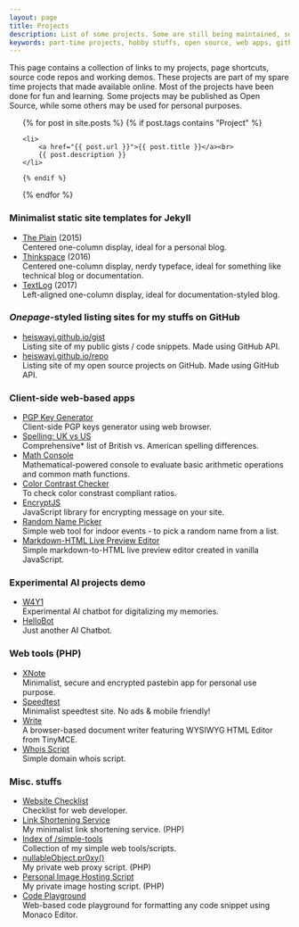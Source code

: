 ```yaml
---
layout: page
title: Projects
description: List of some projects. Some are still being maintained, some others are just made for fun and learning!
keywords: part-time projects, hobby stuffs, open source, web apps, github repo
---
```


This page contains a collection of links to my projects, page shortcuts, source code repos and working demos. These projects are part of my spare time projects that made available online. Most of the projects have been done for fun and learning. Some projects may be published as Open Source, while some others may be used for personal purposes.

<ul>
  {% for post in site.posts %}
    {% if post.tags contains "Project" %}

    <li>
        <a href="{{ post.url }}">{{ post.title }}</a><br>
        {{ post.description }}
    </li>

    {% endif %}
  {% endfor %}
</ul>

### Minimalist static site templates for Jekyll

<ul>
  <li>
    <a href="https://github.com/heiswayi/the-plain">The Plain</a> (2015)<br>
    Centered one-column display, ideal for a personal blog.
  </li>
  <li>
    <a href="https://github.com/heiswayi/thinkspace">Thinkspace</a> (2016)<br>
    Centered one-column display, nerdy typeface, ideal for something like technical blog or documentation.
  </li>
  <li>
    <a href="http://github.com/heiswayi/textlog">TextLog</a> (2017)<br>
    Left-aligned one-column display, ideal for documentation-styled blog.
  </li>
</ul>

### _Onepage_-styled listing sites for my stuffs on GitHub

<ul>
  <li>
    <a href="https://heiswayi.github.io/gist/">heiswayi.github.io/gist</a><br>
    Listing site of my public gists / code snippets. Made using GitHub API.
  </li>
  <li>
    <a href="https://heiswayi.github.io/repo/">heiswayi.github.io/repo</a><br>
    Listing site of my open source projects on GitHub. Made using GitHub API.
  </li>
</ul>

### Client-side web-based apps

<ul>
  <li>
    <a href="http://heiswayi.github.io/pgp/">PGP Key Generator</a><br>
    Client-side PGP keys generator using web browser.
  </li>
  <li>
    <a href="http://heiswayi.github.io/spelling-uk-vs-us">Spelling: UK vs US</a><br>
    Comprehensive* list of British vs. American spelling differences.
  </li>
  <li>
    <a href="http://heiswayi.github.io/math-console/">Math Console</a><br>
    Mathematical-powered console to evaluate basic arithmetic operations and common math functions.
  </li>
  <li>
    <a href="http://heiswayi.github.io/color-contrast-checker">Color Contrast Checker</a><br>
    To check color constrast compliant ratios.
  </li>
  <li>
    <a href="http://heiswayi.github.io/encryptjs/">EncryptJS</a><br>
    JavaScript library for encrypting message on your site.
  </li>
  <li>
    <a href="http://heiswayi.github.io/random-name-picker/">Random Name Picker</a><br>
    Simple web tool for indoor events - to pick a random name from a list.
  </li>
  <li>
    <a href="http://heiswayi.github.io/markdown-editor">Markdown-HTML Live Preview Editor</a><br>
    Simple markdown-to-HTML live preview editor created in vanilla JavaScript.
  </li>
</ul>

### Experimental AI projects demo

<ul>
  <li>
    <a href="http://heiswayi.github.io/w4y1/">W4Y1</a><br>
    Experimental AI chatbot for digitalizing my memories.
  </li>
  <li>
    <a href="http://heiswayi.github.io/hellobot/">HelloBot</a><br>
    Just another AI Chatbot.
  </li>
</ul>

### Web tools (PHP)

<ul>
  <li>
    <a href="https://nullableobject.com/xnote">XNote</a><br>
    Minimalist, secure and encrypted pastebin app for personal use purpose.
  </li>
  <li>
    <a href="https://nullableobject.com/speedtest/">Speedtest</a><br>
    Minimalist speedtest site. No ads &amp; mobile friendly!
  </li>
  <li>
    <a href="https://nullableobject.com/write/">Write</a><br>
    A browser-based document writer featuring WYSIWYG HTML Editor from TinyMCE.
  </li>
  <li>
    <a href="https://nullableobject.com/whois/">Whois Script</a><br>
    Simple domain whois script.
  </li>
</ul>

### Misc. stuffs

<ul>
  <li>
    <a href="http://heiswayi.github.io/website-checklist">Website Checklist</a><br>
    Checklist for web developer.
  </li>
  <li>
    <a href="https://nullableobject.com/s/shorten">Link Shortening Service</a><br>
    My minimalist link shortening service. (PHP)
  </li>
  <li>
    <a href="https://heiswayi.github.io/simple-tools">Index of /simple-tools</a><br>
    Collection of my simple web tools/scripts.
  </li>
  <li>
    <a href="https://nullableobject.com/pr0xy/">nullableObject.pr0xy()</a><br>
    My private web proxy script. (PHP)
  </li>
  <li>
    <a href="https://nullableobject.com/imgh/">Personal Image Hosting Script</a><br>
    My private image hosting script. (PHP)
  </li>
  <li>
    <a href="https://heiswayi.github.io/code-playground">Code Playground</a><br>
    Web-based code playground for formatting any code snippet using Monaco Editor.
  </li>
</ul>